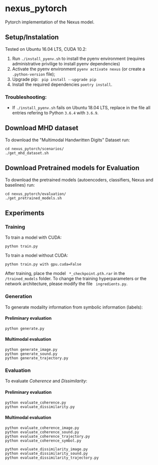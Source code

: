 # nexus_pytorch
Pytorch implementation of the Nexus model.

## Setup/Instalation
Tested on Ubuntu 16.04 LTS, CUDA 10.2:

1. Run ``` ./install_pyenv.sh ``` to install the pyenv environment (requires administrative privilige to install pyenv dependencies)
2. Activate the pyenv environment ``` pyenv activate nexus ``` (or create a ``` .python-version ``` file);
3. Upgrade pip: ``` pip install --upgrade pip```
4. Install the required dependencies ``` poetry install ```.

### Troubleshooting:
- If ``` ./install_pyenv.sh ``` fails on Ubuntu 18.04 LTS, replace in the file all entries refering to Python ```3.6.4``` with ```3.6.9```.

## Download MHD dataset
To download the "Multimodal Handwritten Digits" Dataset run:
```
cd nexus_pytorch/scenarios/
./get_mhd_dataset.sh    
```

## Download Pretrained models for Evaluation
To download the pretrained models (autoencoders, classifiers, Nexus and baselines) run:
```
cd nexus_pytorch/evaluation/
./get_pretrained_models.sh    
```

## Experiments

### Training
To train a model with CUDA:
```
python train.py
```

To train a model without CUDA:
```
python train.py with gpu.cuda=False
```
After training, place the model ``` *_checkpoint.pth.rar``` in the ``` /trained_models``` folder. To change the training hyperparameters or the network architecture, please modify the file ``` ingredients.py```.

### Generation
To generate modality information from symbolic information (labels):

#### Preliminary evaluation
```
python generate.py
```
#### Multimodal evaluation
```
python generate_image.py
python generate_sound.py
python generate_trajectory.py
```

### Evaluation
To evaluate _Coherence_ and _Dissimilarity_:

#### Preliminary evaluation
```
python evaluate_coherence.py
python evaluate_dissimilarity.py
```
#### Multimodal evaluation
```
python evaluate_coherence_image.py
python evaluate_coherence_sound.py
python evaluate_coherence_trajectory.py
python evaluate_coherence_symbol.py

python evaluate_dissimilarity_image.py
python evaluate_dissimilarity_sound.py
python evaluate_dissimilarity_trajectory.py
```
